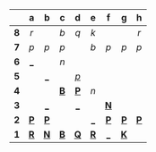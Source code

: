 |     |  a  |  b  |  c  |  d  |  e  |  f  |  g  |  h  |
|:---:|:---:|:---:|:---:|:---:|:---:|:---:|:---:|:---:|
|  **8**  |  _r_  |     |  _b_  |  _q_  |  _k_  |     |     |  _r_  |
|  **7**  |  _p_  |  _p_  |  _p_  |     |  _b_  |  _p_  |  _p_  |  _p_  |
|  **6**  |  [_](http://localhost:8080/api/chess/play?move=c4a6)  |     |  _n_  |     |     |     |     |     |
|  **5**  |     |  [_](http://localhost:8080/api/chess/play?move=c4b5)  |     |  [_p_](http://localhost:8080/api/chess/play?move=c4d5)  |     |     |     |     |
|  **4**  |     |     |  [**B**](http://localhost:8080/api/chess/select?square=c4)  |  [**P**](https://github.com/grim-kalman)  |  _n_  |     |     |     |
|  **3**  |     |  [_](http://localhost:8080/api/chess/play?move=c4b3)  |     |  [_](http://localhost:8080/api/chess/play?move=c4d3)  |     |  [**N**](http://localhost:8080/api/chess/select?square=f3)  |     |     |
|  **2**  |  [**P**](http://localhost:8080/api/chess/select?square=a2)  |  [**P**](http://localhost:8080/api/chess/select?square=b2)  |     |     |  [_](http://localhost:8080/api/chess/play?move=c4e2)  |  [**P**](https://github.com/grim-kalman)  |  [**P**](http://localhost:8080/api/chess/select?square=g2)  |  [**P**](http://localhost:8080/api/chess/select?square=h2)  |
|  **1**  |  [**R**](https://github.com/grim-kalman)  |  [**N**](http://localhost:8080/api/chess/select?square=b1)  |  [**B**](http://localhost:8080/api/chess/select?square=c1)  |  [**Q**](http://localhost:8080/api/chess/select?square=d1)  |  [**R**](http://localhost:8080/api/chess/select?square=e1)  |  [_](http://localhost:8080/api/chess/play?move=c4f1)  |  [**K**](http://localhost:8080/api/chess/select?square=g1)  |     |
